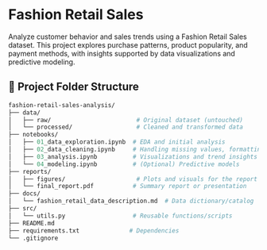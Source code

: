 # Fashion Retail Sales
Analyze customer behavior and sales trends using a Fashion Retail Sales dataset. This project explores purchase patterns, product popularity, and payment methods, with insights supported by data visualizations and predictive modeling.

## 📂 Project Folder Structure

```graphql
fashion-retail-sales-analysis/
├── data/
│   ├── raw/                        # Original dataset (untouched)
│   └── processed/                  # Cleaned and transformed data
├── notebooks/
│   ├── 01_data_exploration.ipynb  # EDA and initial analysis
│   ├── 02_data_cleaning.ipynb     # Handling missing values, formatting
│   ├── 03_analysis.ipynb          # Visualizations and trend insights
│   └── 04_modeling.ipynb          # (Optional) Predictive models
├── reports/
│   ├── figures/                    # Plots and visuals for the report
│   └── final_report.pdf           # Summary report or presentation
├── docs/
│   └── fashion_retail_data_description.md  # Data dictionary/catalog
├── src/
│   └── utils.py                   # Reusable functions/scripts
├── README.md
├── requirements.txt              # Dependencies
└── .gitignore
```
